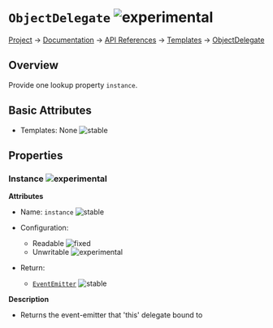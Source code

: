 # `ObjectDelegate` ![experimental]
[Project](https://github.com/ksxatompackages/quick-spawn) → [Documentation](../..) → [API References](..) → [Templates](.) → [ObjectDelegate](./object-delegate.md)

## Overview

Provide one lookup property `instance`.

## Basic Attributes

* Templates: None ![stable]

## Properties

### Instance ![experimental]

**Attributes**

* Name: `instance` ![stable]

* Configuration:
  - Readable ![fixed]
  - Unwritable ![experimental]

* Return:
  - [`EventEmitter`](./event-emitter.md) ![stable]

**Description**

* Returns the event-emitter that 'this' delegate bound to

[fixed]: https://cdn.rawgit.com/ksxatompackages/quick-spawn/images-v0.1.1/docs/images/badges/fixed.svg
[stable]: https://cdn.rawgit.com/ksxatompackages/quick-spawn/images-v0.1.1/docs/images/badges/stable.svg
[experimental]: https://cdn.rawgit.com/ksxatompackages/quick-spawn/images-v0.1.1/docs/images/badges/experimental.svg
[deprecated]: https://cdn.rawgit.com/ksxatompackages/quick-spawn/images-v0.1.1/docs/images/badges/deprecated.svg
[required]: https://cdn.rawgit.com/ksxatompackages/quick-spawn/images-v0.2.0/docs/images/badges/required.svg
[optional]: https://cdn.rawgit.com/ksxatompackages/quick-spawn/images-v0.2.0/docs/images/badges/optional.svg
